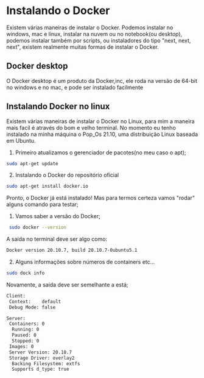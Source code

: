 # Instalando o Docker

Existem várias maneiras de instalar o Docker. Podemos instalar no windows, mac e linux, instalar na nuvem ou no notebook(ou desktop), podemos instalar também por scripts, ou instaladores do tipo "next, next, next", existem realmente muitas formas de instalar o Docker.

## Docker desktop

O Docker desktop é um produto da Docker,inc, ele roda na versão de 64-bit no windows e no mac, e pode ser instalado facilmente

## Instalando Docker no linux

Existem várias maneiras de instalar o Docker no Linux, para mim a maneira mais facíl é através do bom e velho terminal. No momento eu tenho instalado na minha máquina o Pop_Os 21.10, uma distribuição Linux baseada em Ubuntu.

1. Primeiro atualizamos o gerenciador de pacotes(no meu caso o apt);

```bash
sudo apt-get update
```

2. Instalando o Docker do repositório oficial

```bash
sudo apt-get install docker.io
```

Pronto, o Docker já está instalado! Mas para termos certeza vamos "rodar" alguns comando para testar;

1. Vamos saber a versão do Docker;

```bash
 sudo docker --version
```

A saída no terminal deve ser algo como:

```bash
Docker version 20.10.7, build 20.10.7-0ubuntu5.1
```

2. Alguns informações sobre números de containers etc...

```bash
sudo dock info
```

Novamente, a saída deve ser semelhante a está;

```bash
Client:
 Context:    default
 Debug Mode: false

Server:
 Containers: 0
  Running: 0
  Paused: 0
  Stopped: 0
 Images: 0
 Server Version: 20.10.7
 Storage Driver: overlay2
  Backing Filesystem: extfs
  Supports d_type: true
```
